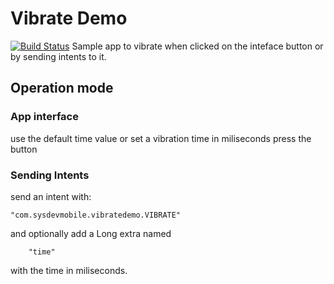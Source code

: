 # Vibrate Demo 
[![Build Status](https://travis-ci.com/sierleunam/VibrateDemo.svg?branch=master)](https://travis-ci.com/sierleunam/VibrateDemo)
Sample app to vibrate when clicked on the inteface button or by sending intents to it.

## Operation mode

### App interface
use the default time value or set a vibration time in miliseconds
press the button

### Sending Intents
send an intent with: 
 
	"com.sysdevmobile.vibratedemo.VIBRATE"
	
and optionally add a Long extra named
 	
		"time" 
		
with the time in miliseconds.

